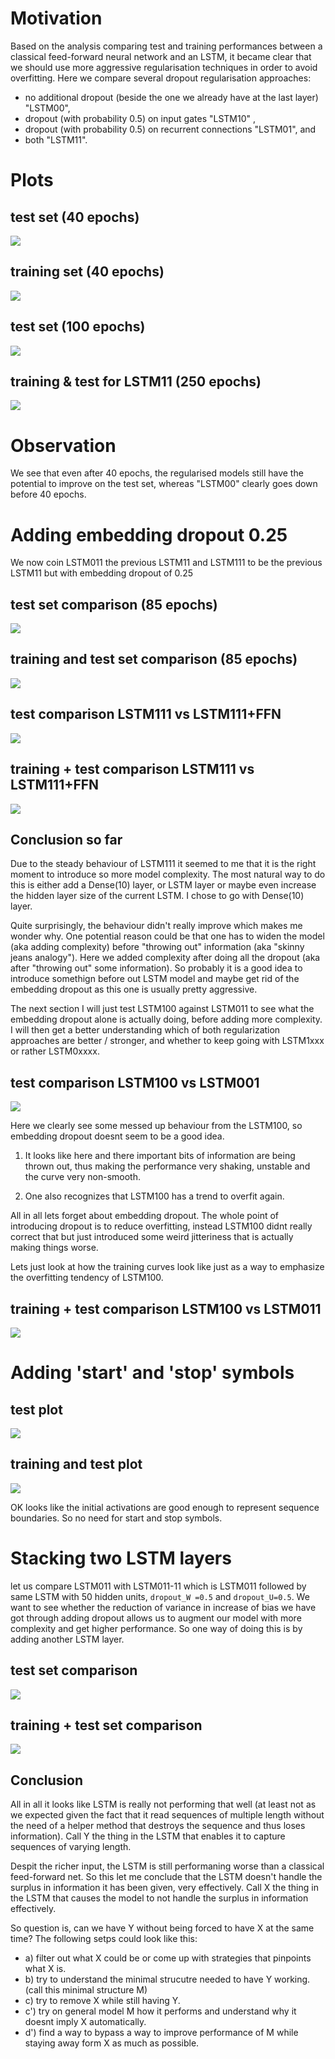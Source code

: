 # Motivation 

Based on the analysis comparing test and training performances between a classical feed-forward neural network and an LSTM, it became clear that we should use more aggressive regularisation techniques in order to avoid overfitting. Here we compare several dropout regularisation approaches: 
* no additional dropout (beside the one we already have at the last layer) "LSTM00", 
* dropout (with probability 0.5) on input gates "LSTM10" , 
* dropout (with probability 0.5) on recurrent connections "LSTM01", and
* both "LSTM11". 

# Plots
## test set (40 epochs)

![](https://raw.githubusercontent.com/giancarlok/mhc_experiments/master/Screen%20Shot%202016-09-07%20at%2016.02.58.png)

## training set (40 epochs)

![](https://raw.githubusercontent.com/giancarlok/mhc_experiments/master/Screen%20Shot%202016-09-07%20at%2016.03.07.png)

## test set (100 epochs)

![](https://raw.githubusercontent.com/giancarlok/mhc_experiments/master/Screen%20Shot%202016-09-08%20at%2010.30.27.png)

## training & test for LSTM11 (250 epochs)

![](https://raw.githubusercontent.com/giancarlok/mhc_experiments/master/Screen%20Shot%202016-09-08%20at%2011.49.43.png)

# Observation 

We see that even after 40 epochs, the regularised models still have the potential to improve on the test set, whereas "LSTM00" clearly goes down before 40 epochs. 


# Adding embedding dropout 0.25

We now coin LSTM011 the previous LSTM11 and LSTM111 to be the previous LSTM11 but with embedding dropout of 0.25

## test set comparison (85 epochs)
![](https://github.com/giancarlok/mhc_experiments/blob/master/Screen%20Shot%202016-09-08%20at%2013.38.11.png)

## training and test set comparison (85 epochs)

![](https://raw.githubusercontent.com/giancarlok/mhc_experiments/master/Screen%20Shot%202016-09-08%20at%2013.38.27.png)

## test comparison LSTM111 vs LSTM111+FFN 

![](https://raw.githubusercontent.com/giancarlok/mhc_experiments/master/test_LSTM111_vs_LSTM111FFN%20.png)

## training + test comparison LSTM111 vs LSTM111+FFN

![](https://raw.githubusercontent.com/giancarlok/mhc_experiments/master/train%2Btest_LSTM111_vs_LSTM111FFN%20.png)

## Conclusion so far

Due to the steady behaviour of LSTM111 it seemed to me that it is the right moment to introduce so more model complexity. The most natural way to do this is either add a Dense(10) layer, or LSTM layer or maybe even increase the hidden layer size of the current LSTM. I chose to go with Dense(10) layer. 

Quite surprisingly, the behaviour didn't really improve which makes me wonder why. One potential reason could be that one has to widen the model (aka adding complexity) before "throwing out" information (aka "skinny jeans analogy"). Here we added complexity after doing all the dropout (aka after "throwing out" some information). So probably it is a good idea to introduce somethign before out LSTM model and maybe get rid of the embedding dropout as this one is usually pretty aggressive.

The next section I will just test LSTM100 against LSTM011 to see what the embedding dropout alone is actually doing, before adding more complexity. I will then get a better understanding which of both regularization approaches are better / stronger, and whether to keep going with LSTM1xxx or rather LSTM0xxxx.

## test comparison LSTM100 vs LSTM001

![](https://raw.githubusercontent.com/giancarlok/mhc_experiments/master/test_LSTM100_vs_LSTM011.png)

Here we clearly see some messed up behaviour from the LSTM100, so embedding dropout doesnt seem to be a good idea. 

1) It looks like here and there important bits of information are being thrown out, thus making the performance very shaking, unstable and the curve very non-smooth.  

2) One also recognizes that LSTM100 has a trend to overfit again. 

All in all lets forget about embedding dropout. The whole point of introducing dropout is to reduce overfitting, instead LSTM100 didnt really correct that but just introduced some weird jitteriness that is actually making things worse.

Lets just look at how the training curves look like just as a way to emphasize the overfitting tendency of LSTM100. 

## training + test comparison LSTM100 vs LSTM011 

![](https://raw.githubusercontent.com/giancarlok/mhc_experiments/master/training%2Btest_LSTM100_vs_LSTM011.png)

# Adding 'start' and 'stop' symbols

## test plot

![](https://raw.githubusercontent.com/giancarlok/mhc_experiments/master/test_lstm011ss_vs_lstm011.png)

## training and test plot

![](https://raw.githubusercontent.com/giancarlok/mhc_experiments/master/training%2Btest_lstm011ss_vs_lstm011.png)

OK looks like the initial activations are good enough to represent sequence boundaries. So no need for start and stop symbols. 

# Stacking two LSTM layers

let us compare LSTM011 with LSTM011-11 which is LSTM011 followed by same LSTM with 50 hidden units, `dropout_W =0.5` and  `dropout_U=0.5`. We want to see whether the reduction of variance in increase of bias we have got through adding dropout allows us to augment our model with more complexity and get higher performance. So one way of doing this is by adding another LSTM layer.

## test set comparison 

![](https://raw.githubusercontent.com/giancarlok/mhc_experiments/master/test_LSTM011-11_vs_LSTM011%20.png)

## training + test set comparison  

![](https://raw.githubusercontent.com/giancarlok/mhc_experiments/master/training%2Btest_LSTM011-11_vs_LSTM011%20.png)

## Conclusion

All in all it looks like LSTM is really not performing that well (at least not as we expected given the fact that it read sequences of multiple length without the need of a helper method that destroys the sequence and thus loses information). Call Y the thing in the LSTM that enables it to capture sequences of varying length.

Despit the richer input, the LSTM is still performaning worse than a classical feed-forward net. So this let me conclude that the LSTM doesn't handle the surplus in information it has been given, very effectively. Call X the thing in the LSTM that causes the model to not handle the surplus in information effectively.

So question is, can we have Y without being forced to have X at the same time? The following setps could look like this:
* a) filter out what X could be or come up with strategies that pinpoints what X is. 
* b) try to understand the minimal strucutre needed to have Y working. (call this minimal structure M)
* c) try to remove X while still having Y. 
* c') try on general model M how it performs and understand why it doesnt imply X automatically.
* d') find a way to bypass a way to improve performance of M while staying away form X as much as possible. 

